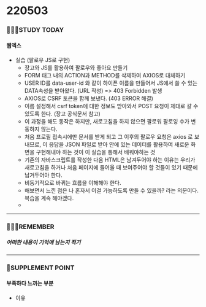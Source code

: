 # 220503

### 👨🏼‍🏫STUDY TODAY

#### 웹엑스

- 실습 (팔로우 JS로 구현)
  - 장고와 JS를 활용하여 팔로우와 좋아요 만들기
  - FORM 태그 내의  ACTION과 METHOD를 삭제하여 AXIOS로 대체하기
  - USER ID를 data-user-id 와 같이 하이픈 이름을 만들어서 JS에서 쓸 수 있는 DATA속성을 받아왔다. (URL 작성) => 403 Forbidden 발생
  - AXIOS로 CSRF 토큰을 함께 보낸다. (403 ERROR 해결)
  - 이름 설정해서 csrf token에 대한 정보도 받아와서 POST 요청이 제대로 갈 수 있도록 한다. (장고 공식문서 참고)
  - 이 과정을 해도 동작은 하지만, 새로고침을 하지 않으면 팔로워 팔로잉 수가 변동하지 않는다.
  - 처음 프로필 접속시에만 문서를 받게 되고 그 이후의 팔로우 요청은 axios 로 보내므로, 이 응답을 JSON 파일로 받아 안에 있는 데이터를 활용하여 새로운 화면을 구현해내야 하는 것이 이 실습을 통해서 배워야하는 것
  - 기존의 자바스크립트를 작성한 다음 HTML은 남겨두어야 하는 이유는 우리가 새로고침을 하거나 처음 페이지에 들어올 때 보여주어야 할 것들이 있기 때문에 남겨두어야 한다.
  - 비동기적으로 바뀌는 흐름을 이해해야 한다.
  - 해보면서 느낀 점은 나 혼자서 이걸 가능하도록 만들 수 있을까? 라는 의문이다. 복습을 계속 해야겠다.
  - 

---

### 💆🏼‍♂️REMEMBER

##### 어떠한 내용이 기억에 남는지 적기

---

### 💫SUPPLEMENT POINT

#### 부족하다 느끼는 부분

- 이유
